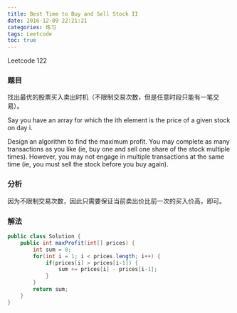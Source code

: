 ```yaml
---
title: Best Time to Buy and Sell Stock II
date: 2016-12-09 22:21:21
categories: 练习
tags: Leetcode
toc: true
---
```


Leetcode 122

### 题目

找出最优的股票买入卖出时机（不限制交易次数，但是任意时段只能有一笔交易）。

Say you have an array for which the ith element is the price of a given stock on day i.

Design an algorithm to find the maximum profit. You may complete as many transactions as you like (ie, buy one and sell one share of the stock multiple times). However, you may not engage in multiple transactions at the same time (ie, you must sell the stock before you buy again).

### 分析

因为不限制交易次数，因此只需要保证当前卖出价比前一次的买入价高，即可。

### 解法

```java
public class Solution {
    public int maxProfit(int[] prices) {
        int sum = 0;
        for(int i = 1; i < prices.length; i++) {
            if(prices[i] > prices[i-1]) {
                sum += prices[i] - prices[i-1];
            }
        }
        return sum;        
    }
}
```